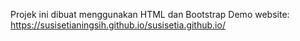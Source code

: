 Projek ini dibuat menggunakan HTML dan Bootstrap
Demo website: https://susisetianingsih.github.io/susisetia.github.io/
